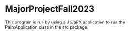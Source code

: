 # MajorProjectFall2023
This program is run by using a JavaFX application to run the PaintApplication class in the src package.
